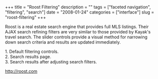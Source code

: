 +++
title = "Roost Filtering"
description = ""
tags = ["faceted navigation", "filtering", "search"]
date = "2008-01-24"
categories = ["interface"]
slug = "roost-filtering"
+++


<p>Roost is a real estate search engine that provides full MLS listings. Their AJAX search refining filters are very similar to those provided by Kayak's travel search. The slider controls provide a visual method for narrowing down search criteria and results are updated immediately.</p>
<div id="screens-full" class="clear"><div class="caption">1. Default filtering controls.</div><div class="fullimg clear"><a href="//media.konigi.com/interface/roost-filtering-1.png" class="group" rel="group" title="1. Default filtering controls."><img src="//media.konigi.com/interface/roost-filtering-1.png" alt="" class="img-responsive"></a></div></div><div id="screens-full" class="clear"><div class="caption">2. Search results page.</div><div class="fullimg clear"><a href="//media.konigi.com/interface/roost-filtering-2.png" class="group" rel="group" title="2. Search results page."><img src="//media.konigi.com/interface/roost-filtering-2.png" alt="" class="img-responsive"></a></div></div><div id="screens-full" class="clear"><div class="caption">3. Search results after adjusting search filters.</div><div class="fullimg clear"><a href="//media.konigi.com/interface/roost-filtering-3.png" class="group" rel="group" title="3. Search results after adjusting search filters."><img src="//media.konigi.com/interface/roost-filtering-3.png" alt="" class="img-responsive"></a></div></div>        
<p><a href="http://roost.com/">http://roost.com</a></p>

